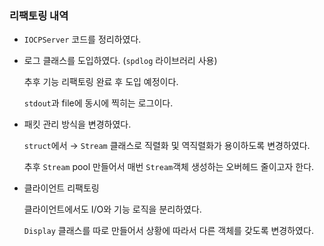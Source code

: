 ### 리팩토링 내역

- `IOCPServer` 코드를 정리하였다.

- 로그 클래스를 도입하였다. (`spdlog` 라이브러리 사용)

  추후 기능 리팩토링 완료 후 도입 예정이다.

  `stdout`과 file에 동시에 찍히는 로그이다.

- 패킷 관리 방식을 변경하였다.

  `struct`에서 → `Stream` 클래스로 직렬화 및 역직렬화가 용이하도록 변경하였다.

  추후 `Stream` pool 만들어서 매번 `Stream`객체 생성하는 오버헤드 줄이고자 한다.

- 클라이언트 리팩토링

  클라이언트에서도 I/O와 기능 로직을 분리하였다.

  `Display` 클래스를 따로 만들어서 상황에 따라서 다른 객체를 갖도록 변경하였다.


